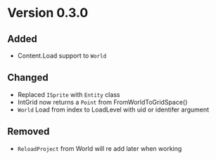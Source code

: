 # Version 0.3.0

## Added
- Content.Load support to `World`

## Changed
- Replaced `ISprite` with `Entity` class
- IntGrid now returns a `Point` from FromWorldToGridSpace()
- `World` Load from index to LoadLevel with uid or identifer argument

## Removed
- `ReloadProject` from World will re add later when working